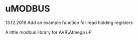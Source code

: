 # uMODBUS
13.12.2016
Add an example function for read holding registers

A little modbus library for AVR\Atmega uP
